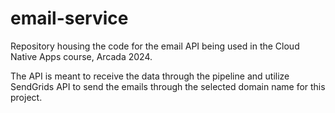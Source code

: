 # email-service
Repository housing the code for the email API being used in the Cloud Native Apps course, Arcada 2024.

The API is meant to receive the data through the pipeline and utilize SendGrids API to send the emails through the selected domain name for this project.
